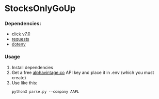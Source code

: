 # StocksOnlyGoUp


### Dependencies:
- [click v7.0](https://click.palletsprojects.com/en/7.x/)
- [requests](https://requests.readthedocs.io/en/master/)
- [dotenv](https://pypi.org/project/python-dotenv/)

### Usage
1. Install dependencies
2. Get a free [alphavintage.co](https://alphavintage.co) API key and place it in .env (which you must create)
3. Use like this:
    ```
   python3 parse.py --company AAPL
   ```